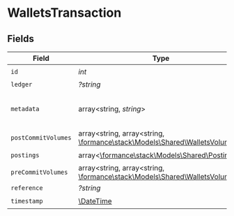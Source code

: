 # WalletsTransaction


## Fields

| Field                                                                                                             | Type                                                                                                              | Required                                                                                                          | Description                                                                                                       | Example                                                                                                           |
| ----------------------------------------------------------------------------------------------------------------- | ----------------------------------------------------------------------------------------------------------------- | ----------------------------------------------------------------------------------------------------------------- | ----------------------------------------------------------------------------------------------------------------- | ----------------------------------------------------------------------------------------------------------------- |
| `id`                                                                                                              | *int*                                                                                                             | :heavy_check_mark:                                                                                                | N/A                                                                                                               |                                                                                                                   |
| `ledger`                                                                                                          | *?string*                                                                                                         | :heavy_minus_sign:                                                                                                | N/A                                                                                                               |                                                                                                                   |
| `metadata`                                                                                                        | array<string, *string*>                                                                                           | :heavy_check_mark:                                                                                                | Metadata associated with the wallet.                                                                              |                                                                                                                   |
| `postCommitVolumes`                                                                                               | array<string, array<string, [\formance\stack\Models\Shared\WalletsVolume](../../Models/Shared/WalletsVolume.md)>> | :heavy_minus_sign:                                                                                                | N/A                                                                                                               |                                                                                                                   |
| `postings`                                                                                                        | array<[\formance\stack\Models\Shared\Posting](../../Models/Shared/Posting.md)>                                    | :heavy_check_mark:                                                                                                | N/A                                                                                                               |                                                                                                                   |
| `preCommitVolumes`                                                                                                | array<string, array<string, [\formance\stack\Models\Shared\WalletsVolume](../../Models/Shared/WalletsVolume.md)>> | :heavy_minus_sign:                                                                                                | N/A                                                                                                               |                                                                                                                   |
| `reference`                                                                                                       | *?string*                                                                                                         | :heavy_minus_sign:                                                                                                | N/A                                                                                                               | ref:001                                                                                                           |
| `timestamp`                                                                                                       | [\DateTime](https://www.php.net/manual/en/class.datetime.php)                                                     | :heavy_check_mark:                                                                                                | N/A                                                                                                               |                                                                                                                   |